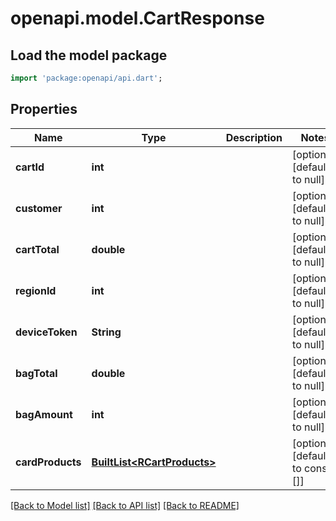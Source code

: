 # openapi.model.CartResponse

## Load the model package
```dart
import 'package:openapi/api.dart';
```

## Properties
Name | Type | Description | Notes
------------ | ------------- | ------------- | -------------
**cartId** | **int** |  | [optional] [default to null]
**customer** | **int** |  | [optional] [default to null]
**cartTotal** | **double** |  | [optional] [default to null]
**regionId** | **int** |  | [optional] [default to null]
**deviceToken** | **String** |  | [optional] [default to null]
**bagTotal** | **double** |  | [optional] [default to null]
**bagAmount** | **int** |  | [optional] [default to null]
**cardProducts** | [**BuiltList&lt;RCartProducts&gt;**](RCartProducts.md) |  | [optional] [default to const []]

[[Back to Model list]](../README.md#documentation-for-models) [[Back to API list]](../README.md#documentation-for-api-endpoints) [[Back to README]](../README.md)


